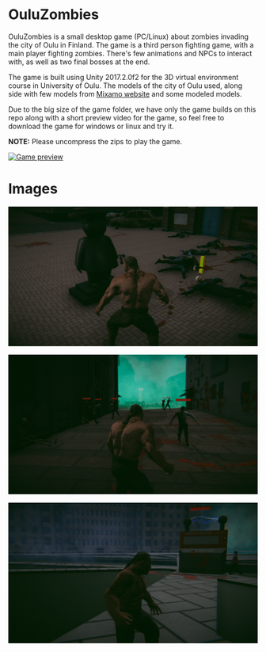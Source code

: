 # OuluZombies
OuluZombies is a small desktop game (PC/Linux) about zombies invading the city of Oulu in Finland. The game is a third person fighting game, with a main player fighting zombies. There's few animations and NPCs to interact with, as well as two final bosses at the end.

The game is built using Unity 2017.2.0f2 for the 3D virtual environment course in University of Oulu. The models of the city of Oulu used, along side with few models from [Mixamo website](https://www.mixamo.com/) and some modeled models.

Due to the big size of the game folder, we have only the game builds on this repo along with a short preview video for the game, so feel free to download the game for windows or linux and try it.

**NOTE:** Please uncompress the zips to play the game.

[![Game preview](https://img.youtube.com/vi/zLs_33wBkLY/0.jpg)](https://www.youtube.com/watch?v=zLs_33wBkLY)

# Images
![Start game](images/image1.png?raw=true "start game")

![Game](images/image2.png?raw=true "Game")

![Final Bosses](images/image3.png?raw=true "Final bosses")
